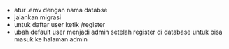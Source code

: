 - atur .emv dengan nama databse
- jalankan migrasi
- untuk daftar user ketik /register
- ubah default user menjadi admin setelah register di database untuk bisa masuk ke halaman admin
